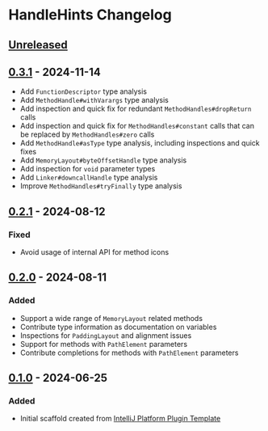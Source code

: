 <!-- Keep a Changelog guide -> https://keepachangelog.com -->

# HandleHints Changelog

## [Unreleased]

## [0.3.1] - 2024-11-14

- Add `FunctionDescriptor` type analysis
- Add `MethodHandle#withVarargs` type analysis
- Add inspection and quick fix for redundant `MethodHandles#dropReturn` calls
- Add inspection and quick fix for `MethodHandles#constant` calls that can be replaced by `MethodHandles#zero` calls
- Add `MethodHandle#asType` type analysis, including inspections and quick fixes
- Add `MemoryLayout#byteOffsetHandle` type analysis
- Add inspection for `void` parameter types
- Add `Linker#downcallHandle` type analysis
- Improve `MethodHandles#tryFinally` type analysis

## [0.2.1] - 2024-08-12

### Fixed

- Avoid usage of internal API for method icons

## [0.2.0] - 2024-08-11

### Added

- Support a wide range of `MemoryLayout` related methods 
- Contribute type information as documentation on variables
- Inspections for `PaddingLayout` and alignment issues
- Support for methods with `PathElement` parameters
- Contribute completions for methods with `PathElement` parameters

## [0.1.0] - 2024-06-25

### Added

- Initial scaffold created from [IntelliJ Platform Plugin Template](https://github.com/JetBrains/intellij-platform-plugin-template)

[Unreleased]: https://github.com/SirYwell/HandleHints/compare/v0.3.1...HEAD
[0.3.1]: https://github.com/SirYwell/HandleHints/compare/v0.2.1...v0.3.1
[0.2.1]: https://github.com/SirYwell/HandleHints/compare/v0.2.0...v0.2.1
[0.2.0]: https://github.com/SirYwell/HandleHints/compare/v0.1.0...v0.2.0
[0.1.0]: https://github.com/SirYwell/HandleHints/commits/v0.1.0
